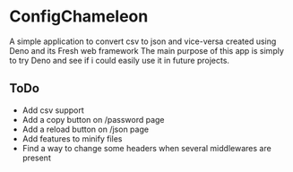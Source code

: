# ConfigChameleon

A simple application to convert csv to json and vice-versa created using Deno
and its Fresh web framework The main purpose of this app is simply to try Deno
and see if i could easily use it in future projects.

## ToDo

- Add csv support
- Add a copy button on /password page
- Add a reload button on /json page
- Add features to minify files
- Find a way to change some headers when several middlewares are present

